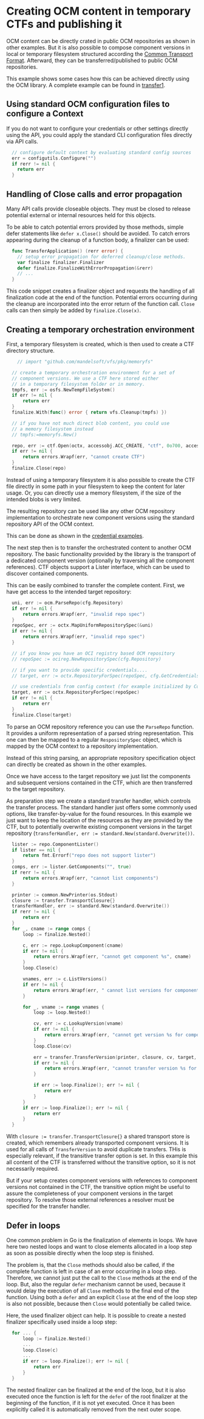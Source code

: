 # Creating OCM content in temporary CTFs and publishing it

OCM content can be directly crated in public OCM repositories as shown in other examples.
But it is also possible to compose component versions in local or temporary filesystem
structured according the [Common Transport Format](https://github.com/open-component-model/ocm-spec/blob/main/doc/01-model/01-model.md#component-repositories).
Afterward, they can be transferred/published to public OCM repositories.

This example shows some cases how this can be achieved directly using the OCM library.
A complete example can be found in [transfer1](transfer1/example.go).

## Using standard OCM configuration files to configure a Context

If you do not want to configure your credentials or other settings
directly using the API, you could apply the standard CLI configuration
files directly via API calls.

```go
  // configure default context by evaluating standard config sources
  err = configutils.Configure("")
  if rerr != nil {
    return err
  }
```

## Handling of Close calls and error propagation

Many API calls provide closeable objects. They must be closed to release
potential external or internal resources held for this objects.

To be able to catch potential errors provided by those methods, simple
defer statements like `defer x.Close()` should be avoided. To catch errors
appearing during the cleanup of a function body, a finalizer can be used:

```go
  func TransferApplication() (rerr error) {
    // setup error propagation for deferred cleanup/close methods.
    var finalize finalizer.Finalizer
    defer finalize.FinalizeWithErrorPropagation(&rerr)
    // ...
  }
```

This code snippet creates a finalizer object and requests the handling of
all finalization code at the end of the function. Potential errors occurring
during the cleanup are incorporated into the error return of the function
call. `Close` calls can then simply be added by `finalize.Close(x)`.

## Creating a temporary orchestration environment

First, a temporary filesystem is created, which is then used to
create a CTF directory structure.

```go
    // import "github.com/mandelsoft/vfs/pkg/memoryfs"

  // create a temporary orchestration environment for a set of
  // component versions. We use a CTF here stored either
  // in a temporary filesystem folder or in memory.
  tmpfs, err := osfs.NewTempFileSystem()
  if err != nil {
      return err
  }
  finalize.With(func() error { return vfs.Cleanup(tmpfs) })

  // if you have not much direct blob content, you could use
  // a memory filesystem instead
  // tmpfs:=memoryfs.New()

  repo, err := ctf.Open(octx, accessobj.ACC_CREATE, "ctf", 0o700, accessio.PathFileSystem(tmpfs), accessio.FormatDirectory)
  if err != nil {
      return errors.Wrapf(err, "cannot create CTF")
  }
  finalize.Close(repo)
```

Instead of using a temporary filesystem it is also possible to create the CTF file
directly in some path in your filesystem to keep the content for later usage.
Or, you can directly use a memory filesystem, if the size of the intended blobs is
very limited.

The resulting repository can be used like any other OCM repository implementation
to orchestrate new component versions using the standard repository API of the
OCM context.

This can be done as shown in the [credential examples](creds.md).

The next step then is to transfer the orchestrated content to another OCM repository.
The basic functionality provided by the library is the transport of a dedicated
component version (optionally by traversing all the component references).
CTF objects support a Lister interface, which can be used to discover contained
components.

This can be easily combined to transfer the complete content. First, we have
get access to the intended target repository:

```go
  uni, err := ocm.ParseRepo(cfg.Repository)
  if err != nil {
      return errors.Wrapf(err, "invalid repo spec")
  }
  repoSpec, err := octx.MapUniformRepositorySpec(&uni)
  if err != nil {
      return errors.Wrapf(err, "invalid repo spec")
  }

  // if you know you have an OCI registry based OCM repository
  // repoSpec := ocireg.NewRepositorySpec(cfg.Repository)

  // if you want to provide specific credentials....
  // target, err := octx.RepositoryForSpec(repoSpec, cfg.GetCredentials())

  // use credentials from config context (for example initialized by Configure above)
  target, err := octx.RepositoryForSpec(repoSpec)
  if err != nil {
      return err
  }
  finalize.Close(target)
```

To parse an OCM repository reference you can use the `ParseRepo` function.
It provides a uniform representation of a parsed string representation.
This one can then be mapped to a regular `RespositorySpec` object, which is mapped by the OCM context to a repository implementation.

Instead of this string parsing, an appropriate repository specification object
can directly be created as shown in the other examples.

Once we have access to the target repository we just list the
components and subsequent versions contained in the CTF, which are then
transferred to the target repository.

As preparation step we create a standard transfer handler,
which controls the transfer process. The standard handler
just offers some commonly used options, like transfer-by-value
for the found resources. In this example we just want to keep
the location of the resources as they are provided by the CTF,
but to potentially overwrite existing component versions in the
target repository (`transferHandler, err := standard.New(standard.Overwrite())`.

```go
  lister := repo.ComponentLister()
  if lister == nil {
      return fmt.Errorf("repo does not support lister")
  }
  comps, err := lister.GetComponents("", true)
  if rerr != nil {
      return errors.Wrapf(err, "cannot list components")
  }

  printer := common.NewPrinter(os.Stdout)
  closure := transfer.TransportClosure{}
  transferHandler, err := standard.New(standard.Overwrite())
  if rerr != nil {
      return err
  }
  for _, cname := range comps {
      loop := finalize.Nested()

      c, err := repo.LookupComponent(cname)
      if err != nil {
          return errors.Wrapf(err, "cannot get component %s", cname)
      }
      loop.Close(c)

      vnames, err := c.ListVersions()
      if err != nil {
          return errors.Wrapf(err, " cannot list versions for component %s", cname)
      }

      for _, vname := range vnames {
          loop := loop.Nested()

          cv, err := c.LookupVersion(vname)
          if err != nil {
              return errors.Wrapf(err, "cannot get version %s for component %s", vname, cname)
          }
          loop.Close(cv)

          err = transfer.TransferVersion(printer, closure, cv, target, transferHandler)
          if err != nil {
              return errors.Wrapf(err, "cannot transfer version %s for component %s", vname, cname)
          }

          if err := loop.Finalize(); err != nil {
              return err
          }
      }
      if err := loop.Finalize(); err != nil {
          return err
      }
  }
```

With `closure := transfer.TransportClosure{}` a shared transport store is
created, which remembers already transported component versions. It is
used for all calls of `TransferVersion` to avoid duplicate transfers.
THis is especially relevant, if the transitive transfer option is set.
In this example this all content of the CTF is transferred without the
transitive option, so it is not necessarily required.

But if your setup creates component versions with references to component
versions not contained in the CTF, the transitive option might be useful
to assure the completeness of your component versions in the target repository.
To resolve those external references a resolver must be specified for the
transfer handler.

## Defer in loops

One common problem in Go is the finalization of elements in loops.
We have here two nested loops and want to close elements allocated in a
loop step as soon as possible directly when the loop step is finished.

The problem is, that the `Close` methods should also be called, if the
complete function is left in case of an error occurring in a loop step.
Therefore, we cannot just put the call to the `Close` methods at the end of the loop.
But, also the regular `defer` mechanism cannot be used, because it would delay
the execution of all `Close` methods to the final end of the function.
Using both a `defer` and an explicit `Close` at the end of the loop step is also
not possible, because then `Close` would potentially be called twice.

Here, the used finalizer object can help. It is possible to
create a nested finalizer specifically used inside a loop step:

```go
  for ... {
      loop := finalize.Nested()
      ...
      loop.Close(c)
      ...
      if err := loop.Finalize(); err != nil {
          return err
      }
  }
```

The nested finalizer can be finalized at the end of the loop,
but it is also executed once the function is left for the `defer` of
the root finalizer at the beginning of the function, if it is not yet
executed. Once it has been explicitly called it is automatically removed
from the next outer scope.
